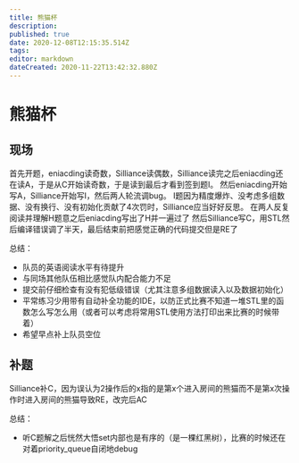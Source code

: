 ```yaml
---
title: 熊猫杯
description: 
published: true
date: 2020-12-08T12:15:35.514Z
tags: 
editor: markdown
dateCreated: 2020-11-22T13:42:32.880Z
---
```


# 熊猫杯
## 现场
首先开题，eniacding读奇数，Silliance读偶数，Silliance读完之后eniacding还在读A，于是从C开始读奇数，于是读到最后才看到签到题I。
然后eniacding开始写A，Silliance开始写I，然后两人轮流调bug。
I题因为精度爆炸、没考虑多组数据、没有换行、没有初始化贡献了4次罚时，Silliance应当好好反思。
在两人反复阅读并理解H题意之后eniacding写出了H并一遍过了
然后Silliance写C，用STL然后编译错误调了半天，最后结束前把感觉正确的代码提交但是RE了

总结：
- 队员的英语阅读水平有待提升
- 与同场其他队伍相比感觉队内配合能力不足
- 提交前仔细检查有没有犯低级错误（尤其注意多组数据读入以及数据初始化）
- 平常练习少用带有自动补全功能的IDE，以防正式比赛不知道一堆STL里的函数怎么写怎么用（或者可以考虑将常用STL使用方法打印出来比赛的时候带着）
- 希望早点补上队员空位

## 补题
Silliance补C，因为误认为2操作后的x指的是第x个进入房间的熊猫而不是第x次操作时进入房间的熊猫导致RE，改完后AC



总结：
- 听C题解之后恍然大悟set内部也是有序的（是一棵红黑树），比赛的时候还在对着priority_queue自闭地debug